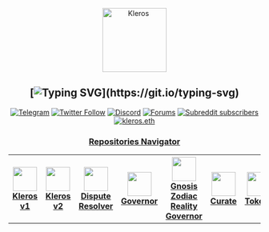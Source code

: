 <span align="center">
  <p align="center">
    <a href="https://kleros.io">
      <img alt="Kleros" src="https://github.com/kleros/court/blob/master/public/icon-512.png?raw=true" width="128">
    </a>
  </p>

[![Typing SVG](https://readme-typing-svg.demolab.com?font=Fira+Code&duration=2000&pause=500&color=8421F5&multiline=true&width=190&lines=Just+use+Kleros!)](https://git.io/typing-svg)
---

[![Telegram](https://img.shields.io/badge/Telegram-black?logo=telegram&logoColor=white)](https://t.me/kleros)
[![Twitter Follow](https://img.shields.io/twitter/follow/kleros_io?color=black&label=Twitter&logo=twitter&logoColor=white&style=plastic)](https://twitter.com/@kleros_io)
[![Discord](https://img.shields.io/discord/833691260472393729?color=black&label=discord&logo=discord&logoColor=white)](https://discord.gg/MhXQGCyHd9)
[![Forums](https://img.shields.io/discourse/posts?label=Forums&color=black&logo=discourse&server=https%3A%2F%2Fforum.kleros.io)](https://forum.kleros.io/)
[![Subreddit subscribers](https://img.shields.io/reddit/subreddit-subscribers/kleros?color=black&label=Reddit&logo=reddit&logoColor=white)](https://www.reddit.com/r/Kleros/)
[![kleros.eth](https://img.shields.io/static/v1?label=&message=kleros.eth&color=black&logo=ethereum&logoColor=white)](https://etherscan.io/enslookup-search?search=kleros.eth)

<h3>
  <a href="https://github.com/kleros/.github/blob/master/profile/NAVIGATOR.md">
    Repositories Navigator
  </a>
</h3>

<table>
  <tr>
    <th>
      <a href="https://github.com/search?q=org%3Akleros+topic%3Akleros-v1">
        <img src="https://raw.githubusercontent.com/kleros/.github/master/assets/kleros-symbol.svg" width="48">
        <br/>
        <b>Kleros v1<b/>
      </a>
    </th>
    <th>
      <a href="https://github.com/search?q=org%3Akleros+topic%3Akleros-v2">
        <img src="https://raw.githubusercontent.com/kleros/.github/master/assets/kleros-symbol.svg" width="48">
        <br/>
        <b>Kleros v2<b/>
      </a>
    </th>
    <th>
      <a href="https://github.com/search?q=org%3Akleros+topic%3Adispute-resolver">
        <img src="https://raw.githubusercontent.com/kleros/.github/master/assets/symbol-dispute-resolver.svg" width="48">
        <br/>
        <b>Dispute Resolver<b/>
      </a>
    </th>
    </th>
    <th>
      <a href="https://github.com/search?q=org%3Akleros+topic%3Agovernor">
        <img src="https://raw.githubusercontent.com/kleros/.github/master/assets/governor.png" width="48">
        <br/>
        <b>Governor<b/>
      </a>
    </th>
    <th>
      <a href="https://github.com/search?q=org%3Akleros+topic%3Agnosis-zodiac-reality-governor">
        <img src="https://raw.githubusercontent.com/kleros/.github/master/assets/governor.png" width="48">
        <br/>
        <b>Gnosis Zodiac</br>Reality Governor<b/>
      </a>
    </th>
    <th>
      <a href="https://github.com/search?q=org%3Akleros+topic%3AGeneralized-Curated-List">
        <img src="https://raw.githubusercontent.com/kleros/.github/master/assets/symbol-curate.svg" width="48">
        <br/>
        <b>Curate<b/>
      </a>
    </th>
    <th>
      <a href="https://github.com/search?q=org%3Akleros+topic%3AToken-List">
        <img src="https://raw.githubusercontent.com/kleros/.github/master/assets/symbol-t2cr.svg" width="48">
        <br/>
        <b>Tokens<b/>
      </a>
    </th>
    <th>
      <a href="https://github.com/search?q=org%3Akleros+topic%3AReality">
        <img src="https://raw.githubusercontent.com/kleros/.github/master/assets/symbol-oracle.svg" width="48">
        <br/>
        <b>Reality Oracle<b/>
      </a>
    </th>
    <th>
      <a href="https://github.com/search?q=org%3Akleros+topic%3ALinguo">
        <img src="https://raw.githubusercontent.com/kleros/.github/master/assets/symbol-linguo.svg" width="48">
        <br/>
        <b>Linguo<b/>
      </a>
    </th>
    <th>
      <a href="https://github.com/search?q=org%3Akleros+topic%3AEscrow">
        <img src="https://raw.githubusercontent.com/kleros/.github/master/assets/symbol-escrow.svg" width="48">
        <br/>
        <b>Escrow<b/>
      </a>
    </th>
    <th>
      <a href="https://github.com/search?q=org%3Aproof-of-humanity">
        <img src="https://raw.githubusercontent.com/kleros/.github/master/assets/poh-logo.svg" width="48">
        <br/>
        <b>Proof of Humanity<b/>
      </a>
    </th>
    <th>
      <a href="https://github.com/search?q=user%3Aandreimvp+proof-of-humanity">
        <img src="https://raw.githubusercontent.com/kleros/.github/master/assets/poh-logo.svg" width="48">
        <br/>
        <b>Proof of Humanity v2<b/>
      </a>
    </th>
  </tr>
</table>

</span>

